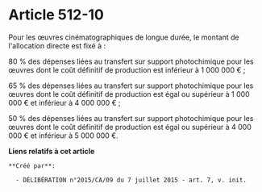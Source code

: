 # Article 512-10

Pour les œuvres cinématographiques de longue durée, le montant de l'allocation directe est fixé à :

80 % des dépenses liées au transfert sur support photochimique pour les œuvres dont le coût définitif de production est
inférieur à 1 000 000 € ;

65 % des dépenses liées au transfert sur support photochimique pour les œuvres dont le coût définitif de production est égal
ou supérieur à 1 000 000 € et inférieur à 4 000 000 € ;

50 % des dépenses liées au transfert sur support photochimique pour les œuvres dont le coût définitif de production est égal
ou supérieur à 4 000 000 € et inférieur à 5 000 000 €.

**Liens relatifs à cet article**

	**Créé par**:

	  - DÉLIBÉRATION n°2015/CA/09 du 7 juillet 2015 - art. 7, v. init.
